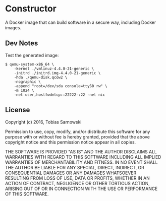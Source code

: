 # Constructor

A Docker image that can build software in a secure way, including Docker images.

## Dev Notes

Test the generated image:

    $ qemu-system-x86_64 \
        -kernel ./vmlinuz-4.4.0-21-generic \
        -initrd ./initrd.img-4.4.0-21-generic \
        -hda ./qemu-disk.qcow2 \
        -nographic \
        -append "root=/dev/sda console=ttyS0 rw" \
        -m 1024 \
        -net user,hostfwd=tcp::22222-:22 -net nic

## License

Copyright (c) 2016, Tobias Sarnowski

Permission to use, copy, modify, and/or distribute this software for any purpose with or without fee is hereby granted,
provided that the above copyright notice and this permission notice appear in all copies.

THE SOFTWARE IS PROVIDED "AS IS" AND THE AUTHOR DISCLAIMS ALL WARRANTIES WITH REGARD TO THIS SOFTWARE INCLUDING ALL
IMPLIED WARRANTIES OF MERCHANTABILITY AND FITNESS. IN NO EVENT SHALL THE AUTHOR BE LIABLE FOR ANY SPECIAL, DIRECT,
INDIRECT, OR CONSEQUENTIAL DAMAGES OR ANY DAMAGES WHATSOEVER RESULTING FROM LOSS OF USE, DATA OR PROFITS, WHETHER IN AN
ACTION OF CONTRACT, NEGLIGENCE OR OTHER TORTIOUS ACTION, ARISING OUT OF OR IN CONNECTION WITH THE USE OR PERFORMANCE OF
THIS SOFTWARE.
